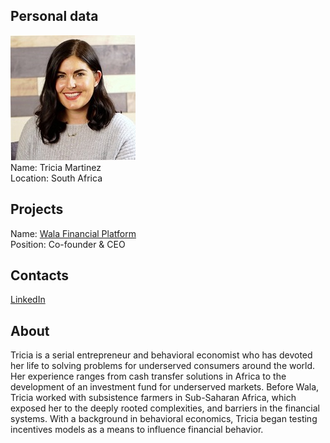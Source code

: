 ## Personal data
![tricia martinez photo](photo/tricia_martinez.jpg)  
Name:   Tricia Martinez  
Location: South Africa  
## Projects 
Name: [Wala Financial Platform](../projects/wala_financial_platform.md)  
Position: Co-founder & CEO   
## Contacts
[LinkedIn](https://www.linkedin.com/in/tricianmartinez/)      
## About
Tricia is a serial entrepreneur and behavioral economist who has devoted her life to solving problems for underserved consumers around the world. Her experience ranges from cash transfer solutions in Africa to the development of an investment fund for underserved markets. Before Wala, Tricia worked with subsistence farmers in Sub-Saharan Africa, which exposed her to the deeply rooted complexities, and barriers in the financial systems. With a background in behavioral economics, Tricia began testing incentives models as a means to influence financial behavior.
